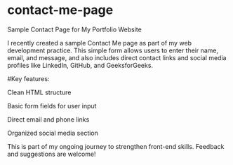 # contact-me-page
Sample Contact Page for My Portfolio Website

I recently created a sample Contact Me page as part of my web development practice. This simple form allows users to enter their name, email, and message, and also includes direct contact links and social media profiles like LinkedIn, GitHub, and GeeksforGeeks.

#Key features:

Clean HTML structure

Basic form fields for user input

Direct email and phone links

Organized social media section

This is part of my ongoing journey to strengthen front-end skills. Feedback and suggestions are welcome!
